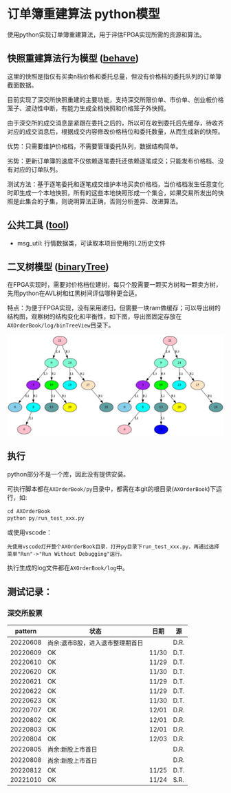 # 订单簿重建算法 python模型

使用python实现订单簿重建算法，用于评估FPGA实现所需的资源和算法。

## 快照重建算法行为模型 ([behave](behave/axob.py))

这里的快照是指仅有买卖n档价格和委托总量，但没有价格档的委托队列的订单簿截面数据。

目前实现了深交所快照重建的主要功能，支持深交所限价单、市价单、创业板价格笼子、波动性中断，有能力生成全档快照和价格笼子外快照。

由于深交所的成交消息是紧跟在委托之后的，所以可在收到委托后先缓存，待收齐对应的成交消息后，根据成交内容修改价格档位和委托数量，从而生成新的快照。

优势：只需要维护价格档，不需要管理委托队列，数据结构简单。

劣势：更新订单簿的速度不仅依赖逐笔委托还依赖逐笔成交；只能发布价格档、没有对应的订单队列。

测试方法：基于逐笔委托和逐笔成交维护本地买卖价格档，当价格档发生任意变化时即生成一个本地快照，所有的这些本地快照形成一个集合，如果交易所发出的快照是此集合的子集，则说明算法正确，否则分析差异、改进算法。

## 公共工具 ([tool](tool))

* msg_util: 行情数据类，可读取本项目使用的L2历史文件

## 二叉树模型 ([binaryTree](binaryTree))

在FPGA实现时，需要对价格档位建树，每只个股需要一颗买方树和一颗卖方树，先用python在AVL树和红黑树间评估哪种更合适。

特点：为便于FPGA实现，没有采用递归，但需要一块ram做缓存；可以导出树的结构图，观察树的结构变化和平衡性，如下图，导出图固定存放在```AXOrderBook/log/binTreeView```目录下。

![AVL](../doc/pic/AVLTree_view.png)

## 执行

python部分不是一个库，因此没有提供安装。

可执行脚本都在```AXOrderBook/py```目录中，都需在本git的根目录(```AXOrderBook```)下运行，如:

```s
cd AXOrderBook
python py/run_test_xxx.py
```

或使用vscode：

```t
先使用vscode打开整个AXOrderBook目录，打开py目录下run_test_xxx.py，再通过选择菜单"Run"->"Run Without Debugging"运行。
```

执行生成的log文件都在```AXOrderBook/log```中。

## 测试记录：

### 深交所股票

pattern|状态|日期|源
--|--|--|--
20220608| 尚余:退市B股，进入退市整理期首日 |  | D.R.
20220609| OK | 11/30 | D.T.
20220610| OK | 11/29 | D.T.
20220620| OK | 11/30 | D.T.
20220621| OK | 11/29 | D.T.
20220622| OK | 11/29 | D.T.
20220623| OK | 11/30 | D.T.
20220707| OK | 12/01 | D.R.
20220802| OK | 12/01 | D.R.
20220803| OK | 12/01 | D.R.
20220804| OK | 12/03 | D.R.
20220805| 尚余:新股上市首日 |       | D.R.
20220808| 尚余:新股上市首日 |       | D.R.
20220812| OK | 11/25 | D.T.
20221010| OK | 11/24 | S.R.
